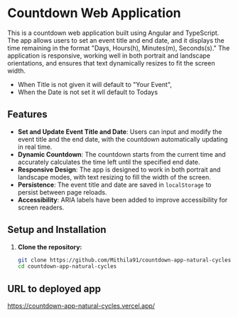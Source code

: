 # Countdown Web Application

This is a countdown web application built using Angular and TypeScript. The app allows users to set an event title and end date, and it displays the time remaining in the format "Days, Hours(h), Minutes(m), Seconds(s)." The application is responsive, working well in both portrait and landscape orientations, and ensures that text dynamically resizes to fit the screen width.

- When Title is not given it will default to "Your Event",
- When the Date is not set it wll default to Todays

## Features

- **Set and Update Event Title and Date**: Users can input and modify the event title and the end date, with the countdown automatically updating in real time.
- **Dynamic Countdown**: The countdown starts from the current time and accurately calculates the time left until the specified end date.
- **Responsive Design**: The app is designed to work in both portrait and landscape modes, with text resizing to fill the width of the screen.
- **Persistence**: The event title and date are saved in `localStorage` to persist between page reloads.
- **Accessibility**: ARIA labels have been added to improve accessibility for screen readers.

## Setup and Installation

1. **Clone the repository:**

   ```bash
   git clone https://github.com/Mithila91/countdown-app-natural-cycles
   cd countdown-app-natural-cycles
   ```

## URL to deployed app

https://countdown-app-natural-cycles.vercel.app/
